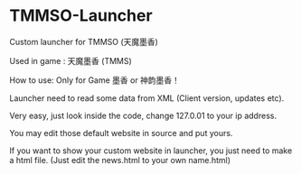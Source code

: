 # TMMSO-Launcher
Custom launcher for TMMSO (天魔墨香)

Used in game : 天魔墨香 (TMMS)

How to use: 
Only for Game 墨香 or 神韵墨香！

Launcher need to read some data from XML (Client version, updates etc).

Very easy, just look inside the code, change 127.0.01 to your ip address. 

You may edit those default website in source and put yours.

If you want to show your custom website in launcher, you just need to make a html file. (Just edit the news.html to your own name.html)

